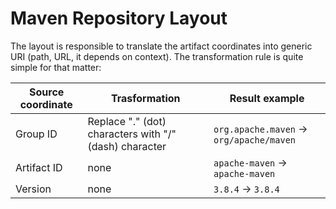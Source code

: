 # Maven Repository Layout

<!--
Licensed to the Apache Software Foundation (ASF) under one
or more contributor license agreements.  See the NOTICE file
distributed with this work for additional information
regarding copyright ownership.  The ASF licenses this file
to you under the Apache License, Version 2.0 (the
"License"); you may not use this file except in compliance
with the License.  You may obtain a copy of the License at

    http://www.apache.org/licenses/LICENSE-2.0

Unless required by applicable law or agreed to in writing,
software distributed under the License is distributed on an
"AS IS" BASIS, WITHOUT WARRANTIES OR CONDITIONS OF ANY
KIND, either express or implied.  See the License for the
specific language governing permissions and limitations
under the License.
-->

The layout is responsible to translate the artifact coordinates into generic URI (path, URL, it depends on context). 
The transformation rule is quite simple for that matter:

| Source coordinate | Trasformation | Result example |
|-------------------|---------------|----------------|
| Group ID          | Replace "." (dot) characters with "/" (dash) character | `org.apache.maven` -> `org/apache/maven` |
| Artifact ID       | none          | `apache-maven` -> `apache-maven` |
| Version           | none          | `3.8.4` -> `3.8.4` |


